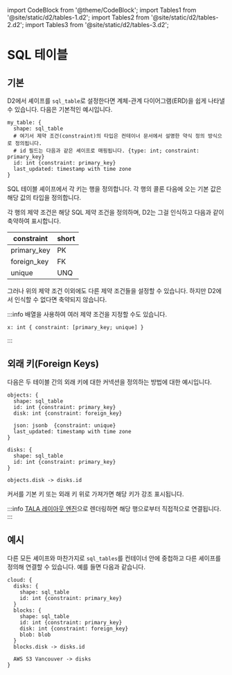 import CodeBlock from '@theme/CodeBlock';
import Tables1 from '@site/static/d2/tables-1.d2';
import Tables2 from '@site/static/d2/tables-2.d2';
import Tables3 from '@site/static/d2/tables-3.d2';

# SQL 테이블

## 기본

D2에서 셰이프를 `sql_table`로 설정한다면 계체-관계 다이어그램(ERD)을 쉽게 나타낼 수 있습니다.
다음은 기본적인 예시입니다.

```d2
my_table: {
  shape: sql_table
  # 여기서 제약 조건(constraint)의 타입은 컨테이너 문서에서 설명한 약식 정의 방식으로 정의됩니다.
  # id 필드는 다음과 같은 셰이프로 매핑됩니다. {type: int; constraint: primary_key}
  id: int {constraint: primary_key}
  last_updated: timestamp with time zone
}
```

<div className="embedSVG" dangerouslySetInnerHTML={{__html: require('@site/static/img/generated/tables-1.svg2')}}></div>

SQL 테이블 셰이프에서 각 키는 행을 정의합니다.
각 행의 콜론 다음에 오는 기본 값은 해당 값의 타입을 정의합니다.

각 행의 제약 조건은 해당 SQL 제약 조건을 정의하며, D2는 그걸 인식하고 다음과 같이 축약하여 표시합니다.

| constraint  | short |
| ----------- | ----- |
| primary_key | PK    |
| foreign_key | FK    |
| unique      | UNQ   |

그러나 위의 제약 조건 이외에도 다른 제약 조건들을 설정할 수 있습니다.
하지만 D2에서 인식할 수 없다면 축약되지 않습니다.

:::info
배열을 사용하여 여러 제약 조건을 지정할 수도 있습니다.

```d2
x: int { constraint: [primary_key; unique] }
```

:::

## 외래 키(Foreign Keys)

다음은 두 테이블 간의 외래 키에 대한 커넥션을 정의하는 방법에 대한 예시입니다.

```d2
objects: {
  shape: sql_table
  id: int {constraint: primary_key}
  disk: int {constraint: foreign_key}

  json: jsonb  {constraint: unique}
  last_updated: timestamp with time zone
}

disks: {
  shape: sql_table
  id: int {constraint: primary_key}
}

objects.disk -> disks.id
```

<div className="embedSVG" dangerouslySetInnerHTML={{__html: require('@site/static/img/generated/tables-2.svg2')}}></div>

커서를 기본 키 또는 외래 키 위로 가져가면 해당 키가 강조 표시됩니다.

:::info
[TALA 레이아웃 엔진](/tour/tala)으로 렌더링하면 해당 행으로부터 직접적으로 연결됩니다.
:::

## 예시

다른 모든 셰이프와 마찬가지로 `sql_tables`를 컨테이너 안에 중첩하고 다른 셰이프를 정의해 연결할 수 있습니다. 예를 들면 다음과 같습니다.

```d2
cloud: {
  disks: {
    shape: sql_table
    id: int {constraint: primary_key}
  }
  blocks: {
    shape: sql_table
    id: int {constraint: primary_key}
    disk: int {constraint: foreign_key}
    blob: blob
  }
  blocks.disk -> disks.id

  AWS S3 Vancouver -> disks
}
```

<div className="embedSVG" dangerouslySetInnerHTML={{__html: require('@site/static/img/generated/tables-3.svg2')}}></div>
